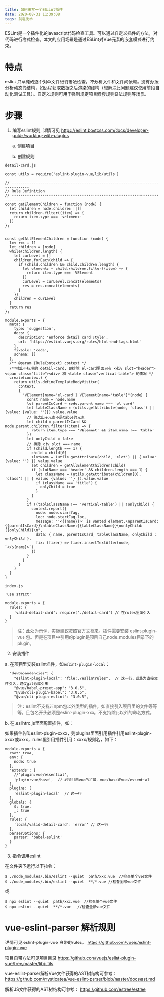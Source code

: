```yaml
---
title: 如何编写一个ESLint插件
date: 2020-08-31 11:39:08
tags: 前端技术
---
```


ESLint是一个插件化的javascript代码检查工具。可以通过自定义插件的方法，对代码进行格式检查。本文的应用场景是通过ESLint对Vue元素的嵌套模式进行约束。

# 特点
eslint 只单纯的逐个对单文件进行语法检查，不分析文件和文件间依赖。没有办法分析动态的结构，如远程获取数据之后渲染的结构（想解决此问题建议使用前段自动化测试工具）。自定义规则可用于强制规定项目嵌套规则语法规则等场景。
 

# 步骤

1. 编写eslint规则, 详情可见 https://eslint.bootcss.com/docs/developer-guide/working-with-plugins

    a. 创建项目
    
    b. 创建规则
   
   
`detail-card.js`

```
const utils = require('eslint-plugin-vue/lib/utils')

// ------------------------------------------------------------------------------
// Rule Definition
// ------------------------------------------------------------------------------
const getElementChildren = function (node) {
  let children = node.children ||[]
  return children.filter((item) => {
    return item.type === 'VElement'
  })
};


const getAllElementChildren = function (node) {
  let res = []
  let children = [node]
  while(children.length) {
    let curLevel = []
    children.forEach(child => {
      if (child.children && child.children.length) {
        let elements = child.children.filter((item) => {
          return item.type === 'VElement'
        })
        curLevel = curLevel.concat(elements)
        res = res.concat(elements)
      }
    })
    children = curLevel
  }
  return res
};

module.exports = {
  meta: {
    type: 'suggestion',
    docs: {
      description: 'enforce detail card style',
      url: 'https://eslint.vuejs.org/rules/html-end-tags.html'
    },
    fixable: 'code',
    schema: []
  },
  /** @param {RuleContext} context */
  /**找出不标准的 detail-card, 即排除 el-card里面只有 <div slot="header"><span class="title"><div> 和 <table class="vertical-table"> 的情况 */
  create(context) {
    return utils.defineTemplateBodyVisitor(
      context,
      {
        "VElement[name='el-card'] VElement[name='table']"(node) {
          const name = node.name
          let parentIsCard = node.parent.name === 'el-card'
          let tableClassName = (utils.getAttribute(node, 'class') || {value: {value: ''}}).value.value
          // 筛选出子元素不是table的元素
          let child = parentIsCard && node.parent.children.filter((item) => {
            return item.type === 'VElement' && item.name !== 'table'
          })
          let onlyChild = false
          // 排除 div slot === name
          if (child.length === 1) {
            child = child[0]
            slotName = (utils.getAttribute(child, 'slot') || { value: {value: ''} }).value.value
            let children = getAllElementChildren(child)
            if (slotName === 'header' && children.length === 1) {
              let className = (utils.getAttribute(children[0], 'class') || { value: {value: ''} }).value.value
              if (className === 'title') {
                onlyChild = true
              }
            }
          }
          if ((tableClassName !== 'vertical-table') || !onlyChild) {
            context.report({
              node: node.startTag,
              loc: node.startTag.loc,
              message: "'<{{name}}>' is wanted element.\nparentIsCard:{{parentIsCard}}\ntableClassName:{{tableClassName}}\nonlyChild:{{onlyChild}}\n",
              data: { name, parentIsCard, tableClassName, onlyChild : onlyChild },
              fix: (fixer) => fixer.insertTextAfter(node, `</${name}>`)
            })
          }
        }
      }
    )
  }
}

```

`index.js`
```
'use strict'

module.exports = {
  rules: {
    'valid-detail-card': require('./detail-card') // 在rules里面引入
  }
}
```
> 注：此处为示例，实际建议按照官方文档来。插件需要安装 eslint-plugin-vue 包。但是在项目中引用的plugin是项目自己node_modules目录下的plugin。


2. 安装插件


a. 在项目里安装eslint插件，如`eslint-plugin-local`：
```
  "devDependencies": {
    "eslint-plugin-local": "file:./eslintrules",  // 这一行，此处为直接文件引入，建议git仓库引用
    "@vue/babel-preset-app": "3.0.5",
    "@vue/cli-plugin-babel": "3.0.5",
    "@vue/cli-plugin-eslint": "3.0.5",
```
> 注：eslint不支持非npm包以外类型的插件。如直接引入项目里的文件等等等。且包名开头必须是eslint-plugin-xxx。不支持除此以外的命名方式。

b. 在.eslintrc.js里面配置插件，如：

如果插件名叫eslint-plugin-xxxx，则plugins里面引用插件引用eslint-plugin-xxxx或xxxx，rules里引用插件引用：xxxx/规则名，如下：

```
module.exports = {
  root: true,
  env: {
    node: true
  },
  'extends': [
    //'plugin:vue/essential',
    'plugin:vue/base',  // 必须引用vue的扩展，vue/base或vue/essential
  ],
  plugins: [
    'eslint-plugin-local'  // 这一行
  ],
  globals: {
    $: true,
    _: true
  },
  rules: {
    'local/valid-detail-card': 'error' // 这一行
  },
  parserOptions: {
    parser: 'babel-eslint'
  }
}
```

3.  指令调用eslint

在文件夹下运行以下指令：

```
$ ./node_modules/.bin/eslint --quiet  path/xxx.vue  //检查单个vue文件
$ ./node_modules/.bin/eslint --quiet  **/*.vue //检查全部vue文件
```
或
```
$ npx eslint --quiet  path/xxx.vue  //检查单个vue文件
$ npx eslint --quiet  **/*.vue   //检查全部vue文件
```

# vue-eslint-parser 解析规则

详情可见 eslint-plugin-vue 自带的rules。
https://github.com/vuejs/eslint-plugin-vue

项目自带方法可见项目目录 https://github.com/vuejs/eslint-plugin-vue/tree/master/lib/utils


vue-eslint-parser解析Vue文件获得的AST树结构可参考：
https://github.com/mysticatea/vue-eslint-parser/blob/master/docs/ast.md


解析JS文件获得的AST树结构可参考：
https://github.com/estree/estree

